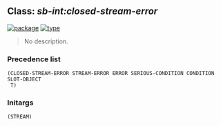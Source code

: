 ## Class: ***sb-int:closed-stream-error***
[![package](https://img.shields.io/badge/Package-SB--INT-5f9ea0.svg?style=social&colorA=999999)](../) [![type](https://img.shields.io/badge/Type-Class-5f9ea0.svg?style=social&colorA=999999)](../#class) 

> No description.

### Precedence list
```
(CLOSED-STREAM-ERROR STREAM-ERROR ERROR SERIOUS-CONDITION CONDITION SLOT-OBJECT
 T)
```
### Initargs
```
(STREAM)
```
